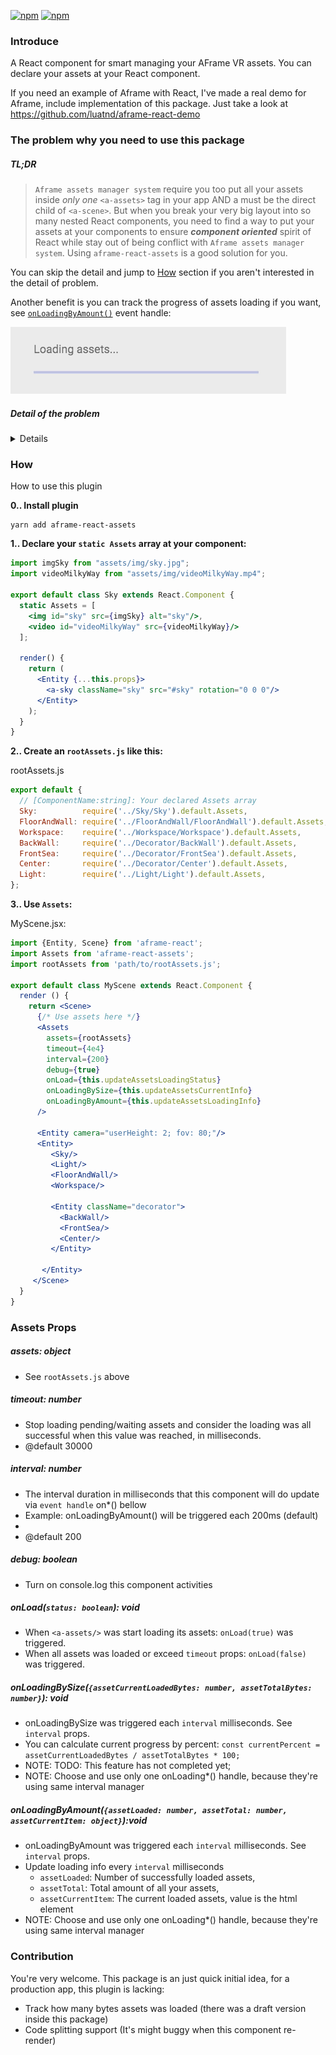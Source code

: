 [![npm](https://badge.fury.io/js/aframe-react-assets.svg)](https://www.npmjs.com/package/aframe-react-assets)
[![npm](https://img.shields.io/npm/dw/aframe-react-assets.svg)](https://www.npmjs.com/package/aframe-react-assets)

### Introduce
A React component for smart managing your AFrame VR assets. You can declare your assets at your React component.

If you need an example of Aframe with React, I've made a real demo for Aframe, include implementation of this package.
Just take a look at https://github.com/luatnd/aframe-react-demo

### The problem why you need to use this package

##### TL;DR
> `Aframe assets manager system` require you too put all your assets inside _only one_ `<a-assets>` tag in your app AND a <a-assets> must be the direct child of `<a-scene>`.
But when you break your very big layout into so many nested React components, you need to find a way to put your assets at your components to ensure **_component oriented_** spirit of React while stay out of being conflict with `Aframe assets manager system`. Using `aframe-react-assets` is a good solution for you.

You can skip the detail and jump to [How](#how) section if you aren't interested in the detail of problem.

Another benefit is you can track the progress of assets loading if you want, see [`onLoadingByAmount()`](##onloadingbyamountassetloaded-number-assettotal-number-assetcurrentitem-objectvoid) event handle:

![aframe-react-assets loading preview](src/assets/asset_loading.gif)
<br/>

##### Detail of the problem

<details>

This is a good HTML section for Aframe, 
we'll take about migrating the `Sky` section and its relate assets in to React component:

```html
<a-scene>
     <!-- Aframe Asset management system. -->
    <a-assets>
    
        <!-- <Sky/> React component's assets: -->
        <img id="sky" src="assets/img/sky.jpg" alt="Sky Component's asset #sky"/>
        <video id="videoMilkyWay" src="assets/img/videoMilkyWay.mp4"/>

        <!-- Other Component Assets -->
        <a-asset-item id="horse-obj" src="horse.obj"></a-asset-item>
        <a-asset-item id="horse-mtl" src="horse.mtl"></a-asset-item>
        <a-mixin id="giant" scale="5 5 5"></a-mixin>
        <audio id="neigh" src="neigh.mp3"></audio>
        <img id="advertisement" src="ad.png">
        <video id="kentucky-derby" src="derby.mp4"></video>
    </a-assets>

    <a-entity class="camera" camera=""></a-entity>
    
    <Entity>
    
        <!-- This will be <Sky/> Component -->
        <Entity className="theSky">
            <a-sky className="sky" src="#sky" rotation="0 0 0"/>
            <!-- ... more content ... -->
            <!-- ... more content ... -->
            <!-- ... more content ... -->
        </Entity>
        <!--End Sky component-->


        <Light/>
        <FloorAndWall/>
        
        <Entity className="advertise">
            <a-plane src="#advertisement"></a-plane>
            <a-sound src="#neigh"></a-sound>
            <a-entity geometry="primitive: plane" material="src: #kentucky-derby"></a-entity>
            <a-entity mixin="giant" obj-model="obj: #horse-obj; mtl: #horse-mtl"></a-entity>
        </Entity>

    </Entity>
</a-scene>
```

So if you create Aframe with React, you need to divide your Aframe HTML into some small component.

```html
<Entity className="theSky">
    <a-sky className="sky" src="#sky" rotation="0 0 0"/>
    <!-- ... more content ... -->
    <!-- ... more content ... -->
    <!-- ... more content ... -->
</Entity>
``` 
into this:
```html
<Sky/>
```

So what about the Sky assets ?
```html
<img id="sky" src="assets/img/sky.jpg" alt="Sky Component's asset #sky"/>
<video id="videoMilkyWay" src="assets/img/videoMilkyWay.mp4"/>
```

AFrame recommend you to put your assets "**inside**" the <a-assets> 
_(You might read the TL;DR section again)_

You can **not** do like this:

Sky.jsx:
```jsx harmony
<Entity className="theSky">
    {/* Aframe do not recommend you put your assets here: */}
    <img id="sky" src="assets/img/sky.jpg" alt="Sky Component's asset #sky"/>
    <video id="videoMilkyWay" src="assets/img/videoMilkyWay.mp4"/>

    <a-sky className="sky" src="#sky" rotation="0 0 0"/>
    <!-- ... more content ... -->
    <!-- ... more content ... -->
    <!-- ... more content ... -->
</Entity>
```

Because:
1. AFrame assets manager system rules, Read the [TL;DR](#tldr)
2. If your react component was re-render, browser will re-make a new request to load assets _again_. 
   This is redundant. Imagine your component contain 10 assets, and component will be re-render every second. How bad that will be ?
3. Use Aframe asset manager system is a most efficient way to use your assets 

</details>

### How
How to use this plugin

**0.. Install plugin**
```shell
yarn add aframe-react-assets
```

**1.. Declare your `static Assets` array at your component:**

```jsx harmony
import imgSky from "assets/img/sky.jpg";
import videoMilkyWay from "assets/img/videoMilkyWay.mp4";

export default class Sky extends React.Component {
  static Assets = [
    <img id="sky" src={imgSky} alt="sky"/>,
    <video id="videoMilkyWay" src={videoMilkyWay}/>
  ];
  
  render() {
    return (
      <Entity {...this.props}>
        <a-sky className="sky" src="#sky" rotation="0 0 0"/>
      </Entity>
    );
  }
}
```

**2.. Create an `rootAssets.js` like this:**

rootAssets.js
```jsx harmony
export default {
  // [ComponentName:string]: Your declared Assets array
  Sky:          require('../Sky/Sky').default.Assets,
  FloorAndWall: require('../FloorAndWall/FloorAndWall').default.Assets,
  Workspace:    require('../Workspace/Workspace').default.Assets,
  BackWall:     require('../Decorator/BackWall').default.Assets,
  FrontSea:     require('../Decorator/FrontSea').default.Assets,
  Center:       require('../Decorator/Center').default.Assets,
  Light:        require('../Light/Light').default.Assets,
};
```

**3.. Use `Assets`:**

MyScene.jsx:
```jsx harmony
import {Entity, Scene} from 'aframe-react';
import Assets from 'aframe-react-assets';
import rootAssets from 'path/to/rootAssets.js';

export default class MyScene extends React.Component {
  render () {
    return <Scene>
      {/* Use assets here */}
      <Assets 
        assets={rootAssets}
        timeout={4e4}
        interval={200}
        debug={true}
        onLoad={this.updateAssetsLoadingStatus}
        onLoadingBySize={this.updateAssetsCurrentInfo}
        onLoadingByAmount={this.updateAssetsLoadingInfo}
      />
             
      <Entity camera="userHeight: 2; fov: 80;"/>
      <Entity>
         <Sky/>
         <Light/>  
         <FloorAndWall/>
         <Workspace/>

         <Entity className="decorator">
           <BackWall/>
           <FrontSea/>
           <Center/>
         </Entity>
         
       </Entity>
     </Scene>
  }
}
```
### Assets Props

##### assets: object
* See `rootAssets.js` above 

##### timeout: number
* Stop loading pending/waiting assets and consider the loading was all successful when this value was reached, in milliseconds.
* @default 30000

##### interval: number
 * The interval duration in milliseconds that this component will do update via `event handle` on*() bellow
 * Example: onLoadingByAmount() will be triggered each 200ms (default)
 *
 * @default 200
 
##### debug: boolean
 * Turn on console.log this component activities

##### onLoad(`status: boolean`): void
 * When `<a-assets/>` was start loading its assets: `onLoad(true)` was triggered.
 * When all assets was loaded or exceed `timeout` props: `onLoad(false)` was triggered.
 
##### onLoadingBySize(`{assetCurrentLoadedBytes: number, assetTotalBytes: number}`): void
 * onLoadingBySize was triggered each `interval` milliseconds. See `interval` props.
 * You can calculate current progress by percent: 
    `const currentPercent = assetCurrentLoadedBytes / assetTotalBytes * 100;`
 * NOTE: TODO: This feature has not completed yet;
 * NOTE: Choose and use only one onLoading*() handle, because they're using same interval manager

##### onLoadingByAmount(`{assetLoaded: number, assetTotal: number, assetCurrentItem: object}`):void
 * onLoadingByAmount was triggered each `interval` milliseconds. See `interval` props.
 * Update loading info every `interval` milliseconds
    * `assetLoaded`: Number of successfully loaded assets,
    * `assetTotal`: Total amount of all your assets,
    * `assetCurrentItem`: The current loaded assets, value is the html element
* NOTE: Choose and use only one onLoading*() handle, because they're using same interval manager


### Contribution
You're very welcome. This package is an just quick initial idea, for a production app, this plugin is lacking:
* Track how many bytes assets was loaded (there was a draft version inside this package)
* Code splitting support (It's might buggy when this component re-render)
